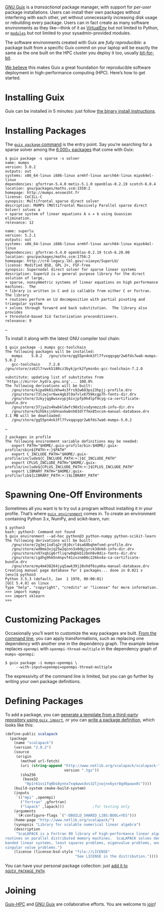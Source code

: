 [GNU Guix](https://www.gnu.org/software/guix/) is a *transactional*
package manager, with support for *per-user* package installations.
Users can install their own packages without interfering with each
other, yet without unnecessarily increasing disk usage or rebuilding
every package.  Users can in fact create as many software environments
as they like—think of it
as [VirtualEnv](https://virtualenv.pypa.io/en/stable/) but not limited
to Python, or [`modules`](http://modules.sourceforge.net/) but not
limited to your sysadmin-provided modules.

The software environments created with Guix are _fully reproducible_: a
package built from a specific Guix commit on your laptop will be exactly
the same as the one built on the HPC cluster you deploy it too, usually
[bit-for-bit](https://reproducible-builds.org/docs/definition/).

[We believe](/about.html) this makes Guix a great foundation for
reproducible software deployment in high-performance computing (HPC).
Here’s how to get started.

# Installing Guix

Guix can be installed in 5 minutes: just
follow
[the binary install instructions](https://www.gnu.org/software/guix/manual/html_node/Binary-Installation.html).

# Installing Packages

The
[`guix package` command](https://www.gnu.org/software/guix/manual/html_node/Invoking-guix-package.html) is
the entry point.  Say you’re searching for a sparse solver among the
[6,000+ packages](https://www.gnu.org/software/guix/packages/) that come
with Guix:

```
$ guix package -s sparse -s solver
name: mumps
version: 5.0.2
outputs: out
systems: x86_64-linux i686-linux armhf-linux aarch64-linux mips64el-linux
dependencies: gfortran-5.4.0 metis-5.1.0 openblas-0.2.19 scotch-6.0.4
location: gnu/packages/maths.scm:1550:2
homepage: http://mumps.enseeiht.fr
license: CeCILL-C
synopsis: Multifrontal sparse direct solver
description: MUMPS (MUltifrontal Massively Parallel sparse direct Solver) solves a
+ sparse system of linear equations A x = b using Guassian elimination.
relevance: 12

name: superlu
version: 5.2.1
outputs: out
systems: x86_64-linux i686-linux armhf-linux aarch64-linux mips64el-linux
dependencies: gfortran-5.4.0 openblas-0.2.19 tcsh-6.20.00
location: gnu/packages/maths.scm:1756:2
homepage: http://crd-legacy.lbl.gov/~xiaoye/SuperLU/
license: Modified BSD, GPL 2+, FSF-free
synopsis: Supernodal direct solver for sparse linear systems
description: SuperLU is a general purpose library for the direct solution of large,
+ sparse, nonsymmetric systems of linear equations on high performance machines.  The
+ library is written in C and is callable from either C or Fortran.  The library
+ routines perform an LU decomposition with partial pivoting and triangular system
+ solves through forward and back substitution.  The library also provides
+ threshold-based ILU factorization preconditioners.
relevance: 9

…
```

To install it along with the latest GNU compiler tool chain:

```
$ guix package -i mumps gcc-toolchain
The following packages will be installed:
   mumps	5.0.2	/gnu/store/gg55pn4nk3fl7fvxqqsgqr2w6fds7wa6-mumps-5.0.2
   gcc-toolchain	7.2.0	/gnu/store/zs62l7rwvk5180cz3bykjprk2fymsnbs-gcc-toolchain-7.2.0

substitute: updating list of substitutes from 'https://mirror.hydra.gnu.org'... 100.0%
The following derivations will be built:
   /gnu/store/kipa9k61zkhw4s3frs92w683ps23hpjj-profile.drv
   /gnu/store/73lzwjvr6wx4gb3l9a7vlx6759kcgp7h-fonts-dir.drv
   /gnu/store/3zkyjqg8wsxvypj6ivjpfp9h4lpf9cyg-ca-certificate-bundle.drv
   /gnu/store/37jya2s4kwbkldwfc98x5jvsdynmzzz8-info-dir.drv
   /gnu/store/bihbksjnbhnaxkwbnh03drffmx85vcsm-manual-database.drv
3.1 MB will be downloaded:
   /gnu/store/gg55pn4nk3fl7fvxqqsgqr2w6fds7wa6-mumps-5.0.2

…

2 packages in profile
The following environment variable definitions may be needed:
   export PATH="$HOME/.guix-profile/bin:$HOME/.guix-profile/sbin${PATH:+:}$PATH"
   export C_INCLUDE_PATH="$HOME/.guix-profile/include${C_INCLUDE_PATH:+:}$C_INCLUDE_PATH"
   export CPLUS_INCLUDE_PATH="$HOME/.guix-profile/include${CPLUS_INCLUDE_PATH:+:}$CPLUS_INCLUDE_PATH"
   export LIBRARY_PATH="$HOME/.guix-profile/lib${LIBRARY_PATH:+:}$LIBRARY_PATH"
```

# Spawning One-Off Environments

Sometimes all you want is to try out a program without installing it in
your profile.  That’s
where
[`guix environment`](https://www.gnu.org/software/guix/manual/html_node/Invoking-guix-environment.html) comes
in.  To create an environment containing Python 3.x, NumPy, and
scikit-learn, run:

```
$ python3
bash: python3: Command not found
$ guix environment --ad-hoc python@3 python-numpy python-scikit-learn
The following derivations will be built:
   /gnu/store/2g3mj1xdlq2rj8j0crl4sa68bqhmfsmd-profile.drv
   /gnu/store/wd0ma3xjq25w2qcnn3x0dgjyrck3dnk0-info-dir.drv
   /gnu/store/n97xqbig6rfliqrw0qbkb1zbnh8v0dis-fonts-dir.drv
   /gnu/store/igdhg9hm5n4npvf41zvznm06c226kx4a-ca-certificate-bundle.drv
   /gnu/store/my4m438264jyq5awk39j20xhdf6symha-manual-database.drv
Creating manual page database for 1 packages... done in 0.021 s
[env]$ python3
Python 3.5.3 (default, Jan  1 1970, 00:00:01) 
[GCC 5.4.0] on linux
Type "help", "copyright", "credits" or "license" for more information.
>>> import numpy
>>> import sklearn
>>>
```

# Customizing Packages

Occasionally you’ll want to customize the way packages are
built.
[From the command line](https://www.gnu.org/software/guix/manual/html_node/Package-Transformation-Options.html),
you can apply transformations, such as replacing one dependency
with another one in the dependency graph.  The example below replaces
`openmpi` with `openmpi-thread-multiple` in the dependency graph of
`mumps-openmpi`:

```
$ guix package -i mumps-openmpi \
     --with-input=openmpi=openmpi-thread-multiple
```

The expressivity of the command line is limited, but you can go further
by writing your own package definitions.

# Defining Packages

To add a package, you
can
[generate a template from a third-party repository using `guix import`](https://www.gnu.org/software/guix/manual/html_node/Invoking-guix-import.html),
or you
can
[write a package definition](https://www.gnu.org/software/guix/manual/html_node/Defining-Packages.html),
which looks like this:

```scheme
(define-public scalapack
  (package
    (name "scalapack")
    (version "2.0.2")
    (source
     (origin
       (method url-fetch)
       (uri (string-append "http://www.netlib.org/scalapack/scalapack-"
                           version ".tgz"))
       (sha256
        (base32
         "0p1r61ss1fq0bs8ynnx7xq4wwsdvs32ljvwjnx6yxr8gd6pawx0c"))))
    (build-system cmake-build-system)
    (inputs
     `(("mpi" ,openmpi)
       ("fortran" ,gfortran)
       ("lapack" ,lapack)))             ;for testing only
    (arguments
     `(#:configure-flags `("-DBUILD_SHARED_LIBS:BOOL=YES")))
    (home-page "http://www.netlib.org/scalapack/")
    (synopsis "Library for scalable numerical linear algebra")
    (description
     "ScaLAPACK is a Fortran 90 library of high-performance linear algebra
routines on parallel distributed memory machines.  ScaLAPACK solves dense and
banded linear systems, least squares problems, eigenvalue problems, and
singular value problems.")
    (license (license:bsd-style "file://LICENSE"
                                "See LICENSE in the distribution."))))
```

You can have your personal package collection:
just
[add it to `$GUIX_PACKAGE_PATH`](https://www.gnu.org/software/guix/manual/html_node/Package-Modules.html).

# Joining

[Guix-HPC](/about.html)
and [GNU Guix](https://www.gnu.org/software/guix/) are collaborative
efforts.  You are welcome to [join](/about.html)!
